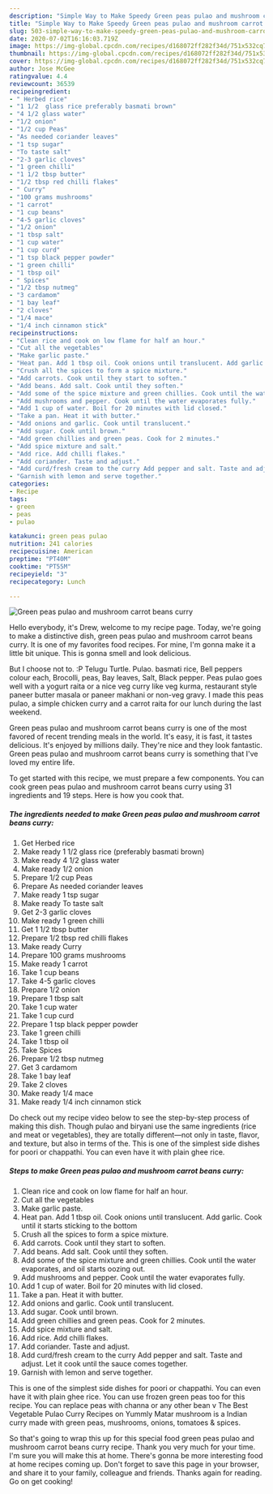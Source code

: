 ```yaml
---
description: "Simple Way to Make Speedy Green peas pulao and mushroom carrot beans curry"
title: "Simple Way to Make Speedy Green peas pulao and mushroom carrot beans curry"
slug: 503-simple-way-to-make-speedy-green-peas-pulao-and-mushroom-carrot-beans-curry
date: 2020-07-02T16:16:03.719Z
image: https://img-global.cpcdn.com/recipes/d168072ff282f34d/751x532cq70/green-peas-pulao-and-mushroom-carrot-beans-curry-recipe-main-photo.jpg
thumbnail: https://img-global.cpcdn.com/recipes/d168072ff282f34d/751x532cq70/green-peas-pulao-and-mushroom-carrot-beans-curry-recipe-main-photo.jpg
cover: https://img-global.cpcdn.com/recipes/d168072ff282f34d/751x532cq70/green-peas-pulao-and-mushroom-carrot-beans-curry-recipe-main-photo.jpg
author: Jose McGee
ratingvalue: 4.4
reviewcount: 36539
recipeingredient:
- " Herbed rice"
- "1 1/2  glass rice preferably basmati brown"
- "4 1/2 glass water"
- "1/2 onion"
- "1/2 cup Peas"
- "As needed coriander leaves"
- "1 tsp sugar"
- "To taste salt"
- "2-3 garlic cloves"
- "1 green chilli"
- "1 1/2 tbsp butter"
- "1/2 tbsp red chilli flakes"
- " Curry"
- "100 grams mushrooms"
- "1 carrot"
- "1 cup beans"
- "4-5 garlic cloves"
- "1/2 onion"
- "1 tbsp salt"
- "1 cup water"
- "1 cup curd"
- "1 tsp black pepper powder"
- "1 green chilli"
- "1 tbsp oil"
- " Spices"
- "1/2 tbsp nutmeg"
- "3 cardamom"
- "1 bay leaf"
- "2 cloves"
- "1/4 mace"
- "1/4 inch cinnamon stick"
recipeinstructions:
- "Clean rice and cook on low flame for half an hour."
- "Cut all the vegetables"
- "Make garlic paste."
- "Heat pan. Add 1 tbsp oil. Cook onions until translucent. Add garlic. Cook until it starts sticking to the bottom"
- "Crush all the spices to form a spice mixture."
- "Add carrots. Cook until they start to soften."
- "Add beans. Add salt. Cook until they soften."
- "Add some of the spice mixture and green chillies. Cook until the water evaporates, and oil starts oozing out."
- "Add mushrooms and pepper. Cook until the water evaporates fully."
- "Add 1 cup of water. Boil for 20 minutes with lid closed."
- "Take a pan. Heat it with butter."
- "Add onions and garlic. Cook until translucent."
- "Add sugar. Cook until brown."
- "Add green chillies and green peas. Cook for 2 minutes."
- "Add spice mixture and salt."
- "Add rice. Add chilli flakes."
- "Add coriander. Taste and adjust."
- "Add curd/fresh cream to the curry Add pepper and salt. Taste and adjust. Let it cook until the sauce comes together."
- "Garnish with lemon and serve together."
categories:
- Recipe
tags:
- green
- peas
- pulao

katakunci: green peas pulao 
nutrition: 241 calories
recipecuisine: American
preptime: "PT40M"
cooktime: "PT55M"
recipeyield: "3"
recipecategory: Lunch

---
```



![Green peas pulao and mushroom carrot beans curry](https://img-global.cpcdn.com/recipes/d168072ff282f34d/751x532cq70/green-peas-pulao-and-mushroom-carrot-beans-curry-recipe-main-photo.jpg)

Hello everybody, it's Drew, welcome to my recipe page. Today, we're going to make a distinctive dish, green peas pulao and mushroom carrot beans curry. It is one of my favorites food recipes. For mine, I'm gonna make it a little bit unique. This is gonna smell and look delicious.

But I choose not to. :P Telugu Turtle. Pulao. basmati rice, Bell peppers colour each, Brocolli, peas, Bay leaves, Salt, Black pepper. Peas pulao goes well with a yogurt raita or a nice veg curry like veg kurma, restaurant style paneer butter masala or paneer makhani or non-veg gravy. I made this peas pulao, a simple chicken curry and a carrot raita for our lunch during the last weekend.

Green peas pulao and mushroom carrot beans curry is one of the most favored of recent trending meals in the world. It's easy, it is fast, it tastes delicious. It's enjoyed by millions daily. They're nice and they look fantastic. Green peas pulao and mushroom carrot beans curry is something that I've loved my entire life.


To get started with this recipe, we must prepare a few components. You can cook green peas pulao and mushroom carrot beans curry using 31 ingredients and 19 steps. Here is how you cook that.

<!--inarticleads1-->

##### The ingredients needed to make Green peas pulao and mushroom carrot beans curry:

1. Get  Herbed rice
1. Make ready 1 1/2  glass rice (preferably basmati brown)
1. Make ready 4 1/2 glass water
1. Make ready 1/2 onion
1. Prepare 1/2 cup Peas
1. Prepare As needed coriander leaves
1. Make ready 1 tsp sugar
1. Make ready To taste salt
1. Get 2-3 garlic cloves
1. Make ready 1 green chilli
1. Get 1 1/2 tbsp butter
1. Prepare 1/2 tbsp red chilli flakes
1. Make ready  Curry
1. Prepare 100 grams mushrooms
1. Make ready 1 carrot
1. Take 1 cup beans
1. Take 4-5 garlic cloves
1. Prepare 1/2 onion
1. Prepare 1 tbsp salt
1. Take 1 cup water
1. Take 1 cup curd
1. Prepare 1 tsp black pepper powder
1. Take 1 green chilli
1. Take 1 tbsp oil
1. Take  Spices
1. Prepare 1/2 tbsp nutmeg
1. Get 3 cardamom
1. Take 1 bay leaf
1. Take 2 cloves
1. Make ready 1/4 mace
1. Make ready 1/4 inch cinnamon stick


Do check out my recipe video below to see the step-by-step process of making this dish. Though pulao and biryani use the same ingredients (rice and meat or vegetables), they are totally different—not only in taste, flavor, and texture, but also in terms of the. This is one of the simplest side dishes for poori or chappathi. You can even have it with plain ghee rice. 

<!--inarticleads2-->

##### Steps to make Green peas pulao and mushroom carrot beans curry:

1. Clean rice and cook on low flame for half an hour.
1. Cut all the vegetables
1. Make garlic paste.
1. Heat pan. Add 1 tbsp oil. Cook onions until translucent. Add garlic. Cook until it starts sticking to the bottom
1. Crush all the spices to form a spice mixture.
1. Add carrots. Cook until they start to soften.
1. Add beans. Add salt. Cook until they soften.
1. Add some of the spice mixture and green chillies. Cook until the water evaporates, and oil starts oozing out.
1. Add mushrooms and pepper. Cook until the water evaporates fully.
1. Add 1 cup of water. Boil for 20 minutes with lid closed.
1. Take a pan. Heat it with butter.
1. Add onions and garlic. Cook until translucent.
1. Add sugar. Cook until brown.
1. Add green chillies and green peas. Cook for 2 minutes.
1. Add spice mixture and salt.
1. Add rice. Add chilli flakes.
1. Add coriander. Taste and adjust.
1. Add curd/fresh cream to the curry Add pepper and salt. Taste and adjust. Let it cook until the sauce comes together.
1. Garnish with lemon and serve together.


This is one of the simplest side dishes for poori or chappathi. You can even have it with plain ghee rice. You can use frozen green peas too for this recipe. You can replace peas with channa or any other bean v The Best Vegetable Pulao Curry Recipes on Yummly Matar mushroom is a Indian curry made with green peas, mushrooms, onions, tomatoes &amp; spices. 

So that's going to wrap this up for this special food green peas pulao and mushroom carrot beans curry recipe. Thank you very much for your time. I'm sure you will make this at home. There's gonna be more interesting food at home recipes coming up. Don't forget to save this page in your browser, and share it to your family, colleague and friends. Thanks again for reading. Go on get cooking!
